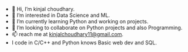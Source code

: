 - 👋 Hi, I’m kinjal choudhary.
- 👀 I’m interested in Data Science and ML.
- 🌱 I’m currently learning Python and working on projects.
- 💞️ I’m looking to collaborate on Python projects and also Programming.
- 📫 reach me at kinjalchoudhary11@gmail.com.
- I code in C/C++ and Python knows Basic web dev and SQL.

<!---
choudharysxc/choudharysxc is a ✨ special ✨ repository because its `README.md` (this file) appears on your GitHub profile.
You can click the Preview link to take a look at your changes.
--->
